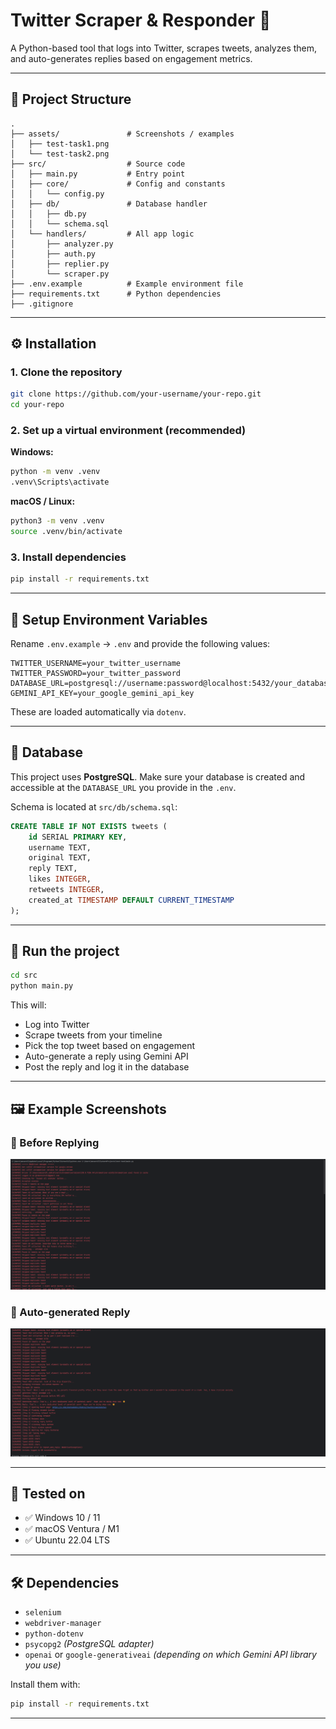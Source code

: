 # Twitter Scraper & Responder 🤖

A Python-based tool that logs into Twitter, scrapes tweets, analyzes them, and auto-generates replies based on engagement metrics.

---

## 📁 Project Structure

```
.
├── assets/               # Screenshots / examples
│   ├── test-task1.png
│   └── test-task2.png
├── src/                  # Source code
│   ├── main.py           # Entry point
│   ├── core/             # Config and constants
│   │   └── config.py
│   ├── db/               # Database handler
│   │   ├── db.py
│   │   └── schema.sql
│   └── handlers/         # All app logic
│       ├── analyzer.py
│       ├── auth.py
│       ├── replier.py
│       └── scraper.py
├── .env.example          # Example environment file
├── requirements.txt      # Python dependencies
├── .gitignore
```

---

## ⚙️ Installation

### 1. Clone the repository

```bash
git clone https://github.com/your-username/your-repo.git
cd your-repo
```

### 2. Set up a virtual environment (recommended)

**Windows:**
```bash
python -m venv .venv
.venv\Scripts\activate
```

**macOS / Linux:**
```bash
python3 -m venv .venv
source .venv/bin/activate
```

### 3. Install dependencies

```bash
pip install -r requirements.txt
```

---

## 🔐 Setup Environment Variables

Rename `.env.example` → `.env` and provide the following values:

```env
TWITTER_USERNAME=your_twitter_username
TWITTER_PASSWORD=your_twitter_password
DATABASE_URL=postgresql://username:password@localhost:5432/your_database
GEMINI_API_KEY=your_google_gemini_api_key
```

These are loaded automatically via `dotenv`.

---

## 💽 Database

This project uses **PostgreSQL**. Make sure your database is created and accessible at the `DATABASE_URL` you provide in the `.env`.

Schema is located at `src/db/schema.sql`:

```sql
CREATE TABLE IF NOT EXISTS tweets (
    id SERIAL PRIMARY KEY,
    username TEXT,
    original TEXT,
    reply TEXT,
    likes INTEGER,
    retweets INTEGER,
    created_at TIMESTAMP DEFAULT CURRENT_TIMESTAMP
);
```

---

## 🚀 Run the project

```bash
cd src
python main.py
```

This will:
- Log into Twitter
- Scrape tweets from your timeline
- Pick the top tweet based on engagement
- Auto-generate a reply using Gemini API
- Post the reply and log it in the database

---

## 🖼 Example Screenshots

### 🔹 Before Replying
![Before](assets/test-task1.png)

### 🔹 Auto-generated Reply
![After](assets/test-task2.png)

---

## 🧪 Tested on

- ✅ Windows 10 / 11
- ✅ macOS Ventura / M1
- ✅ Ubuntu 22.04 LTS

---

## 🛠 Dependencies

- `selenium`
- `webdriver-manager`
- `python-dotenv`
- `psycopg2` *(PostgreSQL adapter)*
- `openai` or `google-generativeai` *(depending on which Gemini API library you use)*

Install them with:

```bash
pip install -r requirements.txt
```

---
